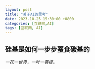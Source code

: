 ```yaml
---
layout: post
title: "关于AI的思考"
date: 2023-10-25 15:30:00 +0800
categories: [互联网,AI]
tags: [互联网, AI]
---
```


## 硅基是如何一步步蚕食碳基的
*一花一世界，一叶一菩提。* 